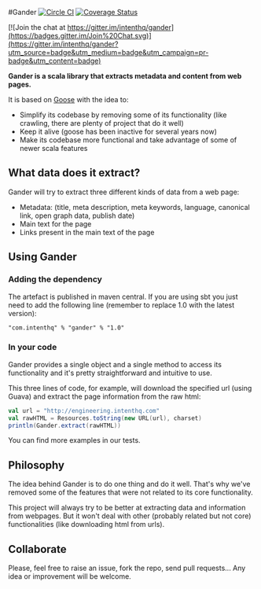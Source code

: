 #Gander [![Circle CI](https://circleci.com/gh/intenthq/gander.svg?style=svg)](https://circleci.com/gh/intenthq/gander) [![Coverage Status](https://coveralls.io/repos/intenthq/gander/badge.svg?branch=master&service=github)](https://coveralls.io/github/intenthq/gander?branch=master)

[![Join the chat at https://gitter.im/intenthq/gander](https://badges.gitter.im/Join%20Chat.svg)](https://gitter.im/intenthq/gander?utm_source=badge&utm_medium=badge&utm_campaign=pr-badge&utm_content=badge)

**Gander is a scala library that extracts metadata and content from web pages.**
 
It is based on [Goose](https://github.com/GravityLabs/goose) with the idea to:
- Simplify its codebase by removing some of its functionality (like crawling, there are plenty of project that do it well)
- Keep it alive (goose has been inactive for several years now)
- Make its codebase more functional and take advantage of some of newer scala features

## What data does it extract?

Gander will try to extract three different kinds of data from a web page:
- Metadata: (title, meta description, meta keywords, language, canonical link, open graph data,
publish date)
- Main text for the page
- Links present in the main text of the page

## Using Gander

### Adding the dependency

The artefact is published in maven central. If you are using sbt you just need to add
the following line (remember to replace 1.0 with the latest version):
```
"com.intenthq" % "gander" % "1.0"
```
### In your code

Gander provides a single object and a single method to access its functionality
and it's pretty straightforward and intuitive to use.

This three lines of code, for example, will download the specified url (using
Guava) and extract the page information from the raw html:
```scala
val url = "http://engineering.intenthq.com"
val rawHTML = Resources.toString(new URL(url), charset)
println(Gander.extract(rawHTML))

```

You can find more examples in our tests.

## Philosophy

The idea behind Gander is to do one thing and do it well. That's why we've
removed some of the features that were not related to its core functionality.

This project will always try to be better at extracting data and information
from webpages. But it won't deal with other (probably related but not core)
functionalities (like downloading html from urls).

## Collaborate

Please, feel free to raise an issue, fork the repo, send pull requests...
Any idea or improvement will be welcome.